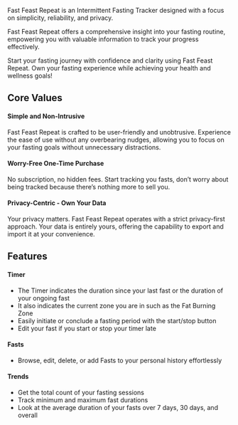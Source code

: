 Fast Feast Repeat is an Intermittent Fasting Tracker designed with a focus on simplicity, reliability, and privacy.

Fast Feast Repeat offers a comprehensive insight into your fasting routine, empowering you with valuable information to track your progress effectively.

Start your fasting journey with confidence and clarity using Fast Feast Repeat. Own your fasting experience while achieving your health and wellness goals!

## Core Values

#### Simple and Non-Intrusive
Fast Feast Repeat is crafted to be user-friendly and unobtrusive. Experience the ease of use without any overbearing nudges, allowing you to focus on your fasting goals without unnecessary distractions.
#### Worry-Free One-Time Purchase
No subscription, no hidden fees. Start tracking you fasts, don’t worry about being tracked because there’s nothing more to sell you.
#### Privacy-Centric - Own Your Data
Your privacy matters. Fast Feast Repeat operates with a strict privacy-first approach. Your data is entirely yours, offering the capability to export and import it at your convenience.

## Features

#### Timer
- The Timer indicates the duration since your last fast or the duration of your ongoing fast
- It also indicates the current zone you are in such as the Fat Burning Zone
- Easily initiate or conclude a fasting period with the start/stop button
- Edit your fast if you start or stop your timer late
#### Fasts
- Browse, edit, delete, or add Fasts to your personal history effortlessly
#### Trends
- Get the total count of your fasting sessions
- Track minimum and maximum fast durations
- Look at the average duration of your fasts over 7 days, 30 days, and overall

